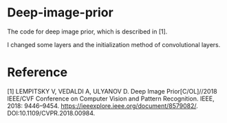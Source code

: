 # Deep-image-prior
The code for deep image prior, which is described in [1]. 

I changed some layers and the initialization method of convolutional layers.


# Reference
[1] LEMPITSKY V, VEDALDI A, ULYANOV D. Deep Image Prior[C/OL]//2018 IEEE/CVF Conference on Computer Vision and Pattern Recognition. IEEE, 2018: 9446–9454. https://ieeexplore.ieee.org/document/8579082/. DOI:10.1109/CVPR.2018.00984.

